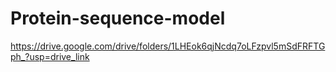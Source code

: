 # Protein-sequence-model
https://drive.google.com/drive/folders/1LHEok6qjNcdq7oLFzpvl5mSdFRFTGph_?usp=drive_link
